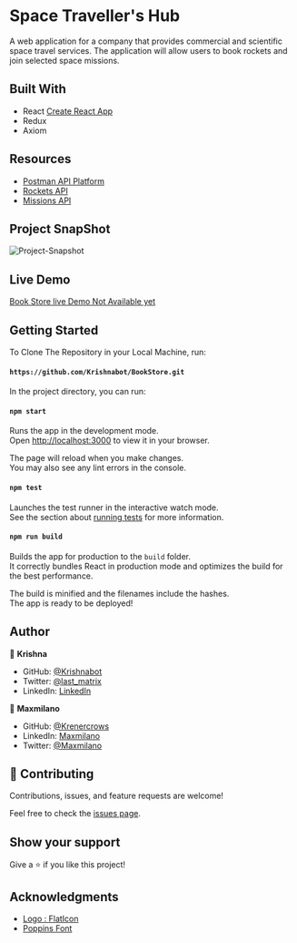 # Space Traveller's Hub
 A web application for a company that provides commercial and scientific space travel services. The application will allow users to book rockets and join selected space missions.


## Built With

- React [Create React App](https://github.com/facebook/create-react-app)
- Redux 
- Axiom 

## Resources
- [Postman API Platform](https://www.postman.com/)
- [Rockets API](https://api.spacexdata.com/v3/rockets)
- [Missions API](https://api.spacexdata.com/v3/missions)


## Project SnapShot
![Project-Snapshot](https://user-images.githubusercontent.com/40334904/187408700-a5b9ae37-def6-40a5-85cf-8bd2180d8860.png)


## Live Demo 

[Book Store live Demo Not Available yet]()

## Getting Started 

To Clone The Repository in your Local Machine, run:

#### `https://github.com/Krishnabot/BookStore.git`

In the project directory, you can run:

#### `npm start`

Runs the app in the development mode.\
Open [http://localhost:3000](http://localhost:3000) to view it in your browser.

The page will reload when you make changes.\
You may also see any lint errors in the console.

#### `npm test`

Launches the test runner in the interactive watch mode.\
See the section about [running tests](https://facebook.github.io/create-react-app/docs/running-tests) for more information.

#### `npm run build`

Builds the app for production to the `build` folder.\
It correctly bundles React in production mode and optimizes the build for the best performance.

The build is minified and the filenames include the hashes.\
The app is ready to be deployed!


## Author

👤 **Krishna**

- GitHub: [@Krishnabot](https://github.com/Krishnabot)
- Twitter: [@last_matrix](https://twitter.com/last_matrix)
- LinkedIn: [LinkedIn](https://www.linkedin.com/in/krishna-prasad-acharya-3596bb130/)

👤 **Maxmilano**

- GitHub: [@Krenercrows](https://github.com/renercrows)
- LinkedIn: [Maxmilano](https://github.com/renercrows)
- Twitter: [@Maxmilano](https://twitter.com/renercrows)


## 🤝 Contributing

Contributions, issues, and feature requests are welcome!

Feel free to check the [issues page](https://github.com/Krishnabot/Space-Traveler-s-Hub/issues).

## Show your support

Give a ⭐️ if you like this project!

## Acknowledgments
- [Logo : FlatIcon](https://www.flaticon.com/free-icon/planet_3212567?term=space&page=1&position=19&page=1&position=19&related_id=3212567&origin=style)
- [Poppins Font](https://fonts.google.com/specimen/Poppins?query=poppins)

